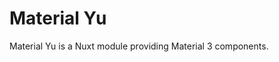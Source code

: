 <!--
Get your module up and running quickly.

Find and replace all on all files (CMD+SHIFT+F):
- Name: Material Yu
- Package name: material-yu
- Description: Material Yu is a Nuxt module providing Material 3 components.
-->

# Material Yu

<!-- [![npm version][npm-version-src]][npm-version-href]
[![npm downloads][npm-downloads-src]][npm-downloads-href]
[![License][license-src]][license-href]
[![Nuxt][nuxt-src]][nuxt-href] -->

Material Yu is a Nuxt module providing Material 3 components.

<!-- - [✨ &nbsp;Release Notes](/CHANGELOG.md) -->
<!-- - [🏀 Online playground](https://stackblitz.com/github/your-org/material-yu?file=playground%2Fapp.vue) -->
<!-- - [📖 &nbsp;Documentation](https://example.com) -->

<!-- ## Features -->

<!-- Highlight some of the features your module provide here -->
<!-- - ⛰ &nbsp;Foo
- 🚠 &nbsp;Bar
- 🌲 &nbsp;Baz -->

<!-- ## Quick Setup -->

<!-- Install the module to your Nuxt application with one command: -->

<!-- ```bash
npx nuxi module add material-yu
``` -->

<!-- That's it! You can now use Material Yu in your Nuxt app ✨ -->


<!-- ## Contribution -->

<!-- <details>
  <summary>Local development</summary>
  
  ```bash
  # Install dependencies
  npm install
  
  # Generate type stubs
  npm run dev:prepare
  
  # Develop with the playground
  npm run dev
  
  # Build the playground
  npm run dev:build
  
  # Run ESLint
  npm run lint
  
  # Run Vitest
  npm run test
  npm run test:watch
  
  # Release new version
  npm run release
  ```

</details> -->


<!-- Badges -->
<!-- [npm-version-src]: https://img.shields.io/npm/v/material-yu/latest.svg?style=flat&colorA=020420&colorB=00DC82
[npm-version-href]: https://npmjs.com/package/material-yu

[npm-downloads-src]: https://img.shields.io/npm/dm/material-yu.svg?style=flat&colorA=020420&colorB=00DC82
[npm-downloads-href]: https://npm.chart.dev/material-yu

[license-src]: https://img.shields.io/npm/l/material-yu.svg?style=flat&colorA=020420&colorB=00DC82
[license-href]: https://npmjs.com/package/material-yu

[nuxt-src]: https://img.shields.io/badge/Nuxt-020420?logo=nuxt.js
[nuxt-href]: https://nuxt.com -->
